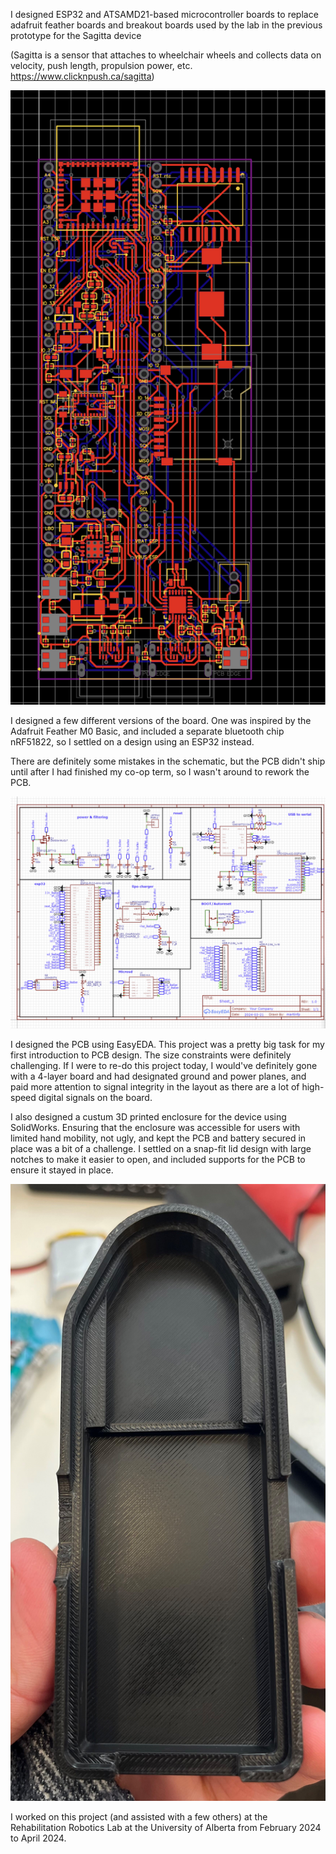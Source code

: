 I designed ESP32 and ATSAMD21-based microcontroller boards to replace adafruit feather boards and breakout boards used by the lab in the previous prototype for the Sagitta device 

(Sagitta is a sensor that attaches to wheelchair wheels and collects data on velocity, push length, propulsion power, etc. https://www.clicknpush.ca/sagitta)

![image of PCB layout](assets/images/sagitta_layout.png)

I designed a few different versions of the board. One was inspired by the Adafruit Feather M0 Basic, and included a separate bluetooth chip nRF51822, so I settled on a design using an ESP32 instead. 

There are definitely some mistakes in the schematic, but the PCB didn't ship until after I had finished my co-op term, so I wasn't around to rework the PCB. 

![image of one of the schematics](assets/images/sagitta_schematic.png)

I designed the PCB using EasyEDA. This project was a pretty big task for my first introduction to PCB design. The size constraints were definitely challenging. If I were to re-do this project today, I would've definitely gone with a 4-layer board and had designated ground and power planes, and paid more attention to signal integrity in the layout as there are a lot of high-speed digital signals on the board. 

I also designed a custum 3D printed enclosure for the device using SolidWorks. Ensuring that the enclosure was accessible for users with limited hand mobility, not ugly, and kept the PCB and battery secured in place was a bit of a challenge. I settled on a snap-fit lid design with large notches to make it easier to open, and included supports for the PCB to ensure it stayed in place. 

![image of case](assets/images/sagitta_case.jpg)

I worked on this project (and assisted with a few others) at the Rehabilitation Robotics Lab at the University of Alberta from February 2024 to April 2024. 
